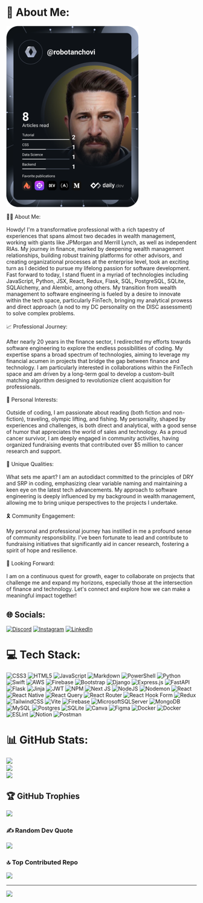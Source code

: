 

# 💫 About Me:
<a href="https://app.daily.dev/robotanchovi"><img src="https://github.com/robotanchovi/robotanchovi/blob/main/devcard.svg" width="350" alt="Jason Whitlock's Dev Card"/></a>

👨‍💻 About Me:<br><br>Howdy! I'm a transformative professional with a rich tapestry of experiences that spans almost two decades in wealth management, working with giants like JPMorgan and Merrill Lynch, as well as independent RIAs. My journey in finance, marked by deepening wealth management relationships, building robust training platforms for other advisors, and creating organizational processes at the enterprise level, took an exciting turn as I decided to pursue my lifelong passion for software development. Fast forward to today, I stand fluent in a myriad of technologies including JavaScript, Python, JSX, React, Redux, Flask, SQL, PostgreSQL, SQLite, SQLAlchemy, and Alembic, among others. My transition from wealth management to software engineering is fueled by a desire to innovate within the tech space, particularly FinTech, bringing my analytical prowess and direct approach (a nod to my DC personality on the DISC assessment) to solve complex problems.<br><br>📈 Professional Journey:<br><br>After nearly 20 years in the finance sector, I redirected my efforts towards software engineering to explore the endless possibilities of coding. My expertise spans a broad spectrum of technologies, aiming to leverage my financial acumen in projects that bridge the gap between finance and technology. I am particularly interested in collaborations within the FinTech space and am driven by a long-term goal to develop a custom-built matching algorithm designed to revolutionize client acquisition for professionals.<br><br>💪 Personal Interests:<br><br>Outside of coding, I am passionate about reading (both fiction and non-fiction), traveling, olympic lifting, and fishing. My personality, shaped by experiences and challenges, is both direct and analytical, with a good sense of humor that appreciates the world of sales and technology. As a proud cancer survivor, I am deeply engaged in community activities, having organized fundraising events that contributed over $5 million to cancer research and support.<br><br>🌟 Unique Qualities:<br><br>What sets me apart? I am an autodidact committed to the principles of DRY and SRP in coding, emphasizing clear variable naming and maintaining a keen eye on the latest tech advancements. My approach to software engineering is deeply influenced by my background in wealth management, allowing me to bring unique perspectives to the projects I undertake.<br><br>🎗️ Community Engagement:<br><br>My personal and professional journey has instilled in me a profound sense of community responsibility. I've been fortunate to lead and contribute to fundraising initiatives that significantly aid in cancer research, fostering a spirit of hope and resilience.<br><br>🚀 Looking Forward:<br><br>I am on a continuous quest for growth, eager to collaborate on projects that challenge me and expand my horizons, especially those at the intersection of finance and technology. Let's connect and explore how we can make a meaningful impact together!


## 🌐 Socials:
[![Discord](https://img.shields.io/badge/Discord-%237289DA.svg?logo=discord&logoColor=white)](https://discord.gg/discordapp.com/users/robotanchovi) [![Instagram](https://img.shields.io/badge/Instagram-%23E4405F.svg?logo=Instagram&logoColor=white)](https://instagram.com/@robotanchovi) [![LinkedIn](https://img.shields.io/badge/LinkedIn-%230077B5.svg?logo=linkedin&logoColor=white)](https://linkedin.com/in/https://www.linkedin.com/in/whitlockjdev/) 

# 💻 Tech Stack:
![CSS3](https://img.shields.io/badge/css3-%231572B6.svg?style=plastic&logo=css3&logoColor=white) ![HTML5](https://img.shields.io/badge/html5-%23E34F26.svg?style=plastic&logo=html5&logoColor=white) ![JavaScript](https://img.shields.io/badge/javascript-%23323330.svg?style=plastic&logo=javascript&logoColor=%23F7DF1E) ![Markdown](https://img.shields.io/badge/markdown-%23000000.svg?style=plastic&logo=markdown&logoColor=white) ![PowerShell](https://img.shields.io/badge/PowerShell-%235391FE.svg?style=plastic&logo=powershell&logoColor=white) ![Python](https://img.shields.io/badge/python-3670A0?style=plastic&logo=python&logoColor=ffdd54) ![Swift](https://img.shields.io/badge/swift-F54A2A?style=plastic&logo=swift&logoColor=white) ![AWS](https://img.shields.io/badge/AWS-%23FF9900.svg?style=plastic&logo=amazon-aws&logoColor=white) ![Firebase](https://img.shields.io/badge/firebase-%23039BE5.svg?style=plastic&logo=firebase) ![Bootstrap](https://img.shields.io/badge/bootstrap-%238511FA.svg?style=plastic&logo=bootstrap&logoColor=white) ![Django](https://img.shields.io/badge/django-%23092E20.svg?style=plastic&logo=django&logoColor=white) ![Express.js](https://img.shields.io/badge/express.js-%23404d59.svg?style=plastic&logo=express&logoColor=%2361DAFB) ![FastAPI](https://img.shields.io/badge/FastAPI-005571?style=plastic&logo=fastapi) ![Flask](https://img.shields.io/badge/flask-%23000.svg?style=plastic&logo=flask&logoColor=white) ![Jinja](https://img.shields.io/badge/jinja-white.svg?style=plastic&logo=jinja&logoColor=black) ![JWT](https://img.shields.io/badge/JWT-black?style=plastic&logo=JSON%20web%20tokens) ![NPM](https://img.shields.io/badge/NPM-%23CB3837.svg?style=plastic&logo=npm&logoColor=white) ![Next JS](https://img.shields.io/badge/Next-black?style=plastic&logo=next.js&logoColor=white) ![NodeJS](https://img.shields.io/badge/node.js-6DA55F?style=plastic&logo=node.js&logoColor=white) ![Nodemon](https://img.shields.io/badge/NODEMON-%23323330.svg?style=plastic&logo=nodemon&logoColor=%BBDEAD) ![React](https://img.shields.io/badge/react-%2320232a.svg?style=plastic&logo=react&logoColor=%2361DAFB) ![React Native](https://img.shields.io/badge/react_native-%2320232a.svg?style=plastic&logo=react&logoColor=%2361DAFB) ![React Query](https://img.shields.io/badge/-React%20Query-FF4154?style=plastic&logo=react%20query&logoColor=white) ![React Router](https://img.shields.io/badge/React_Router-CA4245?style=plastic&logo=react-router&logoColor=white) ![React Hook Form](https://img.shields.io/badge/React%20Hook%20Form-%23EC5990.svg?style=plastic&logo=reacthookform&logoColor=white) ![Redux](https://img.shields.io/badge/redux-%23593d88.svg?style=plastic&logo=redux&logoColor=white) ![TailwindCSS](https://img.shields.io/badge/tailwindcss-%2338B2AC.svg?style=plastic&logo=tailwind-css&logoColor=white) ![Vite](https://img.shields.io/badge/vite-%23646CFF.svg?style=plastic&logo=vite&logoColor=white) ![Firebase](https://img.shields.io/badge/Firebase-039BE5?style=plastic&logo=Firebase&logoColor=white) ![MicrosoftSQLServer](https://img.shields.io/badge/Microsoft%20SQL%20Server-CC2927?style=plastic&logo=microsoft%20sql%20server&logoColor=white) ![MongoDB](https://img.shields.io/badge/MongoDB-%234ea94b.svg?style=plastic&logo=mongodb&logoColor=white) ![MySQL](https://img.shields.io/badge/mysql-%2300000f.svg?style=plastic&logo=mysql&logoColor=white) ![Postgres](https://img.shields.io/badge/postgres-%23316192.svg?style=plastic&logo=postgresql&logoColor=white) ![SQLite](https://img.shields.io/badge/sqlite-%2307405e.svg?style=plastic&logo=sqlite&logoColor=white) ![Canva](https://img.shields.io/badge/Canva-%2300C4CC.svg?style=plastic&logo=Canva&logoColor=white) ![Figma](https://img.shields.io/badge/figma-%23F24E1E.svg?style=plastic&logo=figma&logoColor=white) ![Docker](https://img.shields.io/badge/docker-%230db7ed.svg?style=plastic&logo=docker&logoColor=white) ![Docker](https://img.shields.io/badge/docker-%230db7ed.svg?style=plastic&logo=docker&logoColor=white) ![ESLint](https://img.shields.io/badge/ESLint-4B3263?style=plastic&logo=eslint&logoColor=white) ![Notion](https://img.shields.io/badge/Notion-%23000000.svg?style=plastic&logo=notion&logoColor=white) ![Postman](https://img.shields.io/badge/Postman-FF6C37?style=plastic&logo=postman&logoColor=white)
# 📊 GitHub Stats:
![](https://github-readme-stats.vercel.app/api?username=RobotAnchovi&theme=dark&hide_border=false&include_all_commits=true&count_private=true)<br/>
![](https://github-readme-streak-stats.herokuapp.com/?user=RobotAnchovi&theme=dark&hide_border=false)<br/>
![](https://github-readme-stats.vercel.app/api/top-langs/?username=RobotAnchovi&theme=dark&hide_border=false&include_all_commits=true&count_private=true&layout=compact)

## 🏆 GitHub Trophies
![](https://github-profile-trophy.vercel.app/?username=RobotAnchovi&theme=discord&no-frame=true&no-bg=true&margin-w=4)

### ✍️ Random Dev Quote
![](https://quotes-github-readme.vercel.app/api?type=horizontal&theme=dark)

### 🔝 Top Contributed Repo
![](https://github-contributor-stats.vercel.app/api?username=RobotAnchovi&limit=5&theme=dark&combine_all_yearly_contributions=true)

---
[![](https://visitcount.itsvg.in/api?id=RobotAnchovi&icon=6&color=7)](https://visitcount.itsvg.in)

<!-- Proudly created with GPRM ( https://gprm.itsvg.in ) -->

<!---
RobotAnchovi/RobotAnchovi is a ✨ special ✨ repository because its `README.md` (this file) appears on your GitHub profile.
You can click the Preview link to take a look at your changes.
--->
